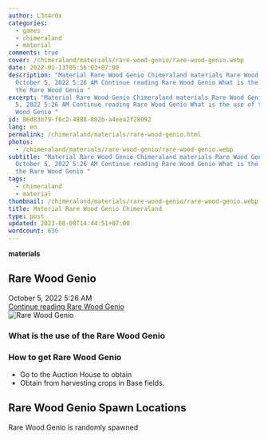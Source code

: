 ```yaml
---
author: L3n4r0x
categories:
  - games
  - chimeraland
  - material
comments: true
cover: /chimeraland/materials/rare-wood-genio/rare-wood-genio.webp
date: 2022-01-13T05:56:03+07:00
description: "Material Rare Wood Genio Chimeraland materials Rare Wood Genio
  October 5, 2022 5:26 AM Continue reading Rare Wood Genio What is the use of
  the Rare Wood Genio "
excerpt: "Material Rare Wood Genio Chimeraland materials Rare Wood Genio October
  5, 2022 5:26 AM Continue reading Rare Wood Genio What is the use of the Rare
  Wood Genio "
id: 86d83b79-f6c2-4888-802b-a4eea2f28092
lang: en
permalink: /chimeraland/materials/rare-wood-genio.html
photos:
  - /chimeraland/materials/rare-wood-genio/rare-wood-genio.webp
subtitle: "Material Rare Wood Genio Chimeraland materials Rare Wood Genio
  October 5, 2022 5:26 AM Continue reading Rare Wood Genio What is the use of
  the Rare Wood Genio "
tags:
  - chimeraland
  - material
thumbnail: /chimeraland/materials/rare-wood-genio/rare-wood-genio.webp
title: Material Rare Wood Genio Chimeraland
type: post
updated: 2023-08-08T14:44:51+07:00
wordcount: 636
---
```


<link
  rel="stylesheet"
  href="https://rawcdn.githack.com/dimaslanjaka/Web-Manajemen/870a349/css/bootstrap-5-3-0-alpha3-wrapper.css"
/>
<section id="bootstrap-wrapper">
  <div data-bs-theme="dark">
    <div
      class="row g-0 border rounded overflow-hidden flex-md-row mb-4 shadow-sm position-relative bg-dark text-light"
    >
      <div class="col p-4 d-flex flex-column position-static">
        <strong class="d-inline-block mb-2 text-success">materials</strong>
        <h2 class="mb-0">Rare Wood Genio</h2>
        <div class="mb-1 text-muted">October 5, 2022 5:26 AM</div>
        <a
          href="/chimeraland/materials/rare-wood-genio.html"
          class="stretched-link d-none text-primary"
          >Continue reading Rare Wood Genio</a
        >
      </div>
      <div class="col-auto d-none d-md-block d-lg-block">
        <img
          src="https://www.webmanajemen.com/chimeraland/materials/rare-wood-genio/rare-wood-genio.webp"
          alt="Rare Wood Genio"
        />
      </div>
    </div>
    <div class="row">
      <div class="col-lg-6 col-12 mb-2">
        <div class="card">
          <div class="card-body">
            <h3 class="card-title">What is the use of the Rare Wood Genio</h3>
            <div class="card-text"><ul></ul></div>
          </div>
        </div>
      </div>
      <div class="col-lg-6 col-12 mb-2">
        <div class="card">
          <div class="card-body">
            <h3 class="card-title">How to get Rare Wood Genio</h3>
            <div class="card-text">
              <ul>
                <li>Go to the Auction House to obtain</li>
                <li>Obtain from harvesting crops in Base fields.</li>
              </ul>
            </div>
          </div>
        </div>
      </div>
      <div class="col-12 mb-2">
        <h2>Rare Wood Genio Spawn Locations</h2>
        <p>Rare Wood Genio is randomly spawned</p>
      </div>
    </div>
  </div>
</section>